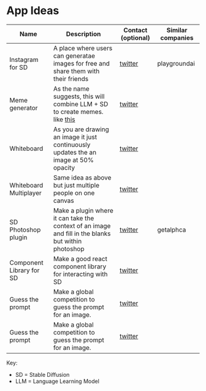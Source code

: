 # App Ideas

| Name                     | Description                                                                                         | Contact (optional)                          | Similar companies |
| ------------------------ | --------------------------------------------------------------------------------------------------- | ------------------------------------------- | ----------------- |
| Instagram for SD         | A place where users can generatae images for free and share them with their friends                 | [twitter](https://twitter.com/justinstorre) | playgroundai      |
| Meme generator           | As the name suggests, this will combine LLM + SD to create memes. like [this](assets/meme-gen.png)  | [twitter](https://twitter.com/justinstorre) |                   |
| Whiteboard               | As you are drawing an image it just continuously updates the an image at 50% opacity                | [twitter](https://twitter.com/justinstorre) |                   |
| Whiteboard Multiplayer   | Same idea as above but just multiple people on one canvas                                           | [twitter](https://twitter.com/justinstorre) |                   |
| SD Photoshop plugin      | Make a plugin where it can take the context of an image and fill in the blanks but within photoshop | [twitter](https://twitter.com/justinstorre) | getalphca         |
| Component Library for SD | Make a good react component library for interacting with SD                                         | [twitter](https://twitter.com/justinstorre) |                   |
| Guess the prompt         | Make a global competition to guess the prompt for an image.                                         | [twitter](https://twitter.com/justinstorre) |                   |
| Guess the prompt         | Make a global competition to guess the prompt for an image.                                         | [twitter](https://twitter.com/justinstorre) |                   |

Key:

- SD = Stable Diffusion
- LLM = Language Learning Model
